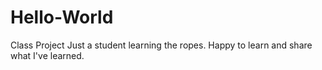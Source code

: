 # Hello-World
Class Project
Just a student learning the ropes. 
Happy to learn and share what I've learned.
